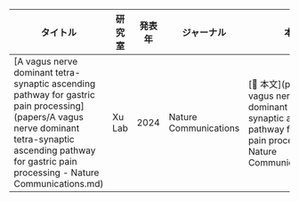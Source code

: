 | タイトル                                                                                                                                                                                                     | 研究室 | 発表年 | ジャーナル            | 本文                                                                                                                             | Paragraph 要約                                                                                                                                                                      | Figure 要約                                                                                                                                                          | Paragraph 要約完了 | Figure 要約完了 |
| ------------------------------------------------------------------------------------------------------------------------------------------------------------------------------------------------------------ | ------ | ------ | --------------------- | -------------------------------------------------------------------------------------------------------------------------------- | ----------------------------------------------------------------------------------------------------------------------------------------------------------------------------------- | -------------------------------------------------------------------------------------------------------------------------------------------------------------------- | ------------------ | --------------- |
| [A vagus nerve dominant tetra-synaptic ascending pathway for gastric pain processing](papers/A vagus nerve dominant tetra-synaptic ascending pathway for gastric pain processing - Nature Communications.md) | Xu Lab | 2024   | Nature Communications | [📄 本文](papers/A vagus nerve dominant tetra-synaptic ascending pathway for gastric pain processing - Nature Communications.md) | [📝 Paragraph 要約](summaries/paragraph_summaries/A vagus nerve dominant tetra-synaptic ascending pathway for gastric pain processing - Nature Communications_paragraph_summary.md) | [📊 Figure 要約](summaries/fig_summaries/A vagus nerve dominant tetra-synaptic ascending pathway for gastric pain processing - Nature Communications_fig_summary.md) | ✅                 | ✅              |
